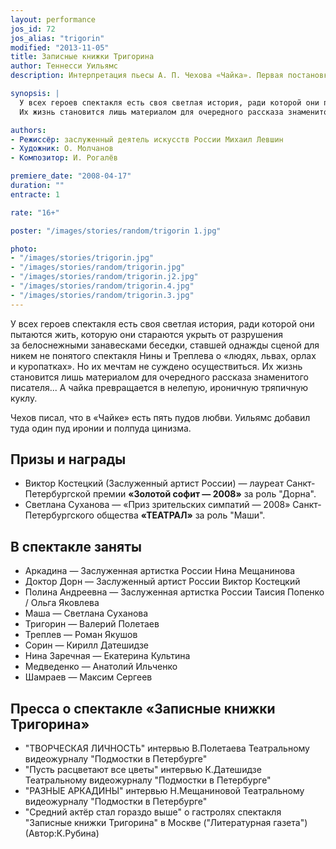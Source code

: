```yaml
---
layout: performance
jos_id: 72
jos_alias: "trigorin"
modified: "2013-11-05"
title: Записные книжки Тригорина
author: Теннесси Уильямс
description: Интерпретация пьесы А. П. Чехова «Чайка». Первая постановка пьесы в Санкт-Петербурге.

synopsis: |
  У всех героев спектакля есть своя светлая история, ради которой они пытаются жить, которую они стараются укрыть от разрушения за белоснежными занавесками беседки, ставшей однажды сценой для никем не понятого спектакля Нины и Треплева о «людях, львах, орлах и куропатках». Но их мечтам не суждено осуществиться.
  Их жизнь становится лишь материалом для очередного рассказа знаменитого писателя…

authors:
- Режиссёр: заслуженный деятель искусств России Михаил Левшин
- Художник: О. Молчанов
- Композитор: И. Рогалёв

premiere_date: "2008-04-17"
duration: ""
entracte: 1

rate: "16+"

poster: "/images/stories/random/trigorin 1.jpg"

photo:
- "/images/stories/trigorin.jpg"
- "/images/stories/random/trigorin.jpg"
- "/images/stories/random/trigorin.j2.jpg"
- "/images/stories/random/trigorin.4.jpg"
- "/images/stories/random/trigorin.3.jpg"
---
```


У всех героев спектакля есть своя светлая история, ради которой они пытаются жить, которую они стараются укрыть от разрушения за белоснежными занавесками беседки, ставшей однажды сценой для никем не понятого спектакля Нины и Треплева о «людях, львах, орлах и куропатках». Но их мечтам не суждено осуществиться. Их жизнь становится лишь материалом для очередного рассказа знаменитого писателя... А чайка превращается в нелепую, ироничную тряпичную куклу.

Чехов писал, что в «Чайке» есть пять пудов любви. Уильямс добавил туда один пуд иронии и полпуда цинизма.


## Призы и награды

- Виктор Костецкий (Заслуженный артист России) — лауреат Санкт-Петербургской премии **«Золотой софит — 2008»** за роль "Дорна".
- Светлана Суханова — «Приз зрительских симпатий — 2008» Санкт-Петербургского общества **«ТЕАТРАЛ»** за роль "Маши".


## В спектакле заняты

- Аркадина — Заслуженная артистка России Нина Мещанинова
- Доктор Дорн — Заслуженный артист России Виктор Костецкий
- Полина Андреевна — Заслуженная артистка России Таисия Попенко / Ольга Яковлева
- Маша — Светлана Суханова
- Тригорин — Валерий Полетаев
- Треплев — Роман Якушов
- Сорин — Кирилл Датешидзе
- Нина Заречная — Екатерина Культина
- Медведенко — Анатолий Ильченко
- Шамраев — Максим Сергеев


## Пресса о спектакле «Записные книжки Тригорина»

- "ТВОРЧЕСКАЯ ЛИЧНОСТЬ" интервью В.Полетаева Театральному видеожурналу "Подмостки в Петербурге"
- "Пусть расцветают все цветы" интервью К.Датешидзе Театральному видеожурналу "Подмостки в Петербурге"
- "РАЗНЫЕ АРКАДИНЫ" интервью Н.Мещаниновой Театральному видеожурналу "Подмостки в Петербурге"
- "Средний актёр стал гораздо выше" о гастролях спектакля "Записные книжки Тригорина" в Москве ("Литературная газета")(Автор:К.Рубина)